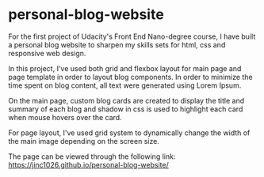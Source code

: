 # personal-blog-website

For the first project of Udacity's Front End Nano-degree course, I have built a personal blog website to sharpen my skills sets for html, css and responsive web design.

In this project, I've used both grid and flexbox layout for main page and page template in order to layout blog components.  In order to minimize the time spent on blog content, all text were generated using Lorem Ipsum.

On the main page, custom blog cards are created to display the title and summary of each blog and shadow in css is used to highlight each card when mouse hovers over the card.

For page layout, I've used grid system to dynamically change the width of the main image depending on the screen size.

The page can be viewed through the following link:
https://jinc1026.github.io/personal-blog-website/
